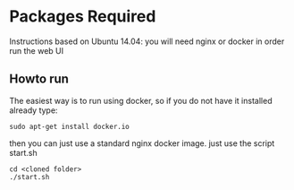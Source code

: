 # Packages Required

Instructions based on Ubuntu 14.04:
you will need nginx or docker in order run the web UI

## Howto run
The easiest way is to run using docker, so if you do not have it installed already type:
```
sudo apt-get install docker.io
```

then you can just use a standard nginx docker image.
just use the script start.sh
```
cd <cloned folder>
./start.sh
```

